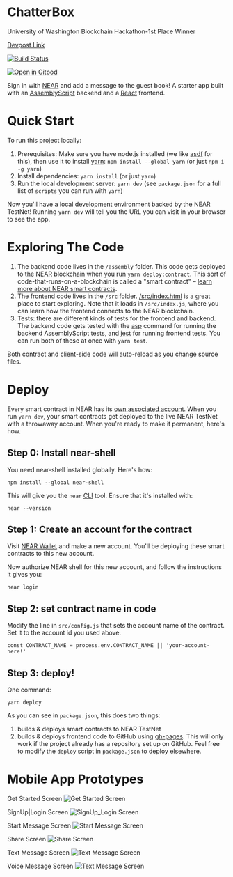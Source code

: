 ChatterBox
==========
University of Washington Blockchain Hackathon-1st Place Winner

[Devpost Link](https://devpost.com/software/chat-near-free)


[![Build Status](https://travis-ci.com/near-examples/guest-book.svg?branch=master)](https://travis-ci.com/near-examples/guest-book)

[![Open in Gitpod](https://gitpod.io/button/open-in-gitpod.svg)](https://gitpod.io/#https://github.com/near-examples/guest-book)

<!-- MAGIC COMMENT: DO NOT DELETE! Everything above this line is hidden on NEAR Examples page -->

Sign in with [NEAR] and add a message to the guest book! A starter app built with an [AssemblyScript] backend and a [React] frontend.


Quick Start
===========

To run this project locally:

1. Prerequisites: Make sure you have node.js installed (we like [asdf] for
   this), then use it to install [yarn]: `npm install --global yarn` (or just
   `npm i -g yarn`)
2. Install dependencies: `yarn install` (or just `yarn`)
3. Run the local development server: `yarn dev` (see `package.json` for a
   full list of `scripts` you can run with `yarn`)

Now you'll have a local development environment backed by the NEAR TestNet! Running `yarn dev` will tell you the URL you can visit in your browser to see the app.


Exploring The Code
==================

1. The backend code lives in the `/assembly` folder. This code gets deployed to
   the NEAR blockchain when you run `yarn deploy:contract`. This sort of
   code-that-runs-on-a-blockchain is called a "smart contract" – [learn more
   about NEAR smart contracts][smart contract docs].
2. The frontend code lives in the `/src` folder.
   [/src/index.html](/src/index.html) is a great place to start exploring. Note
   that it loads in `/src/index.js`, where you can learn how the frontend
   connects to the NEAR blockchain.
3. Tests: there are different kinds of tests for the frontend and backend. The
   backend code gets tested with the [asp] command for running the backend
   AssemblyScript tests, and [jest] for running frontend tests. You can run
   both of these at once with `yarn test`.

Both contract and client-side code will auto-reload as you change source files.


Deploy
======

Every smart contract in NEAR has its [own associated account][NEAR accounts]. When you run `yarn dev`, your smart contracts get deployed to the live NEAR TestNet with a throwaway account. When you're ready to make it permanent, here's how.


Step 0: Install near-shell
--------------------------

You need near-shell installed globally. Here's how:

    npm install --global near-shell

This will give you the `near` [CLI] tool. Ensure that it's installed with:

    near --version


Step 1: Create an account for the contract
------------------------------------------

Visit [NEAR Wallet] and make a new account. You'll be deploying these smart contracts to this new account.

Now authorize NEAR shell for this new account, and follow the instructions it gives you:

    near login


Step 2: set contract name in code
---------------------------------

Modify the line in `src/config.js` that sets the account name of the contract. Set it to the account id you used above.

    const CONTRACT_NAME = process.env.CONTRACT_NAME || 'your-account-here!'


Step 3: deploy!
---------------

One command:

    yarn deploy

As you can see in `package.json`, this does two things:

1. builds & deploys smart contracts to NEAR TestNet
2. builds & deploys frontend code to GitHub using [gh-pages]. This will only work if the project already has a repository set up on GitHub. Feel free to modify the `deploy` script in `package.json` to deploy elsewhere.



  [NEAR]: https://nearprotocol.com/
  [asdf]: https://github.com/asdf-vm/asdf
  [yarn]: https://yarnpkg.com/
  [AssemblyScript]: https://docs.assemblyscript.org/
  [React]: https://reactjs.org
  [smart contract docs]: https://docs.nearprotocol.com/docs/roles/developer/contracts/assemblyscript
  [asp]: https://www.npmjs.com/package/@as-pect/cli
  [jest]: https://jestjs.io/
  [NEAR accounts]: https://docs.nearprotocol.com/docs/concepts/account
  [NEAR Wallet]: https://wallet.nearprotocol.com
  [near-shell]: https://github.com/nearprotocol/near-shell
  [CLI]: https://www.w3schools.com/whatis/whatis_cli.asp
  [create-near-app]: https://github.com/nearprotocol/create-near-app
  [gh-pages]: https://github.com/tschaub/gh-pages


Mobile App Prototypes
======
Get Started Screen
![Get Started Screen](https://github.com/Harshak777/guest-book/blob/master/images_prototypes/mobile%20app%20prototypes/GetStarted.png)

SignUp|Login Screen
![SignUp_Login Screen](https://github.com/Harshak777/guest-book/blob/master/images_prototypes/mobile%20app%20prototypes/Sigun%20Up%20%20login.png)

Start Message Screen
![Start Message Screen](https://github.com/Harshak777/guest-book/blob/master/images_prototypes/mobile%20app%20prototypes/msg%20chat.png)

Share Screen
![Share Screen](https://github.com/Harshak777/guest-book/blob/master/images_prototypes/mobile%20app%20prototypes/share.png)

Text Message Screen
![Text Message Screen](https://github.com/Harshak777/guest-book/blob/master/images_prototypes/mobile%20app%20prototypes/text%20msg.png)

Voice Message Screen
![Text Message Screen](https://github.com/Harshak777/guest-book/blob/master/images_prototypes/mobile%20app%20prototypes/voice%20chat.png)

